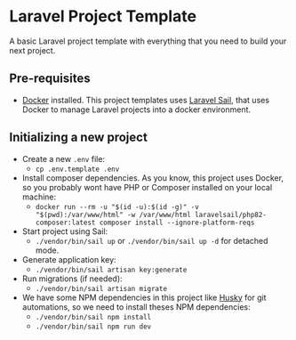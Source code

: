# Laravel Project Template

A basic Laravel project template with everything that you need to build your next project.

## Pre-requisites

- [Docker](https://www.docker.com/) installed. This project templates uses [Laravel Sail](https://laravel.com/docs/11.x/sail#main-content), that uses Docker to manage Laravel projects into a docker environment.

## Initializing a new project

- Create a new `.env` file:
  - `cp .env.template .env`
- Install composer dependencies. As you know, this project uses Docker, so you probably wont have PHP or Composer installed on your local machine:
  - `docker run --rm -u "$(id -u):$(id -g)" -v "$(pwd):/var/www/html" -w /var/www/html laravelsail/php82-composer:latest composer install --ignore-platform-reqs`
- Start project using Sail:
  - `./vendor/bin/sail up` or `./vendor/bin/sail up -d` for detached mode.
- Generate application key:
  - `./vendor/bin/sail artisan key:generate`
- Run migrations (if needed):
  - `./vendor/bin/sail artisan migrate`
- We have some NPM dependencies in this project like [Husky]() for git automations, so we need to install theses NPM dependencies:
  - `./vendor/bin/sail npm install`
  - `./vendor/bin/sail npm run dev`
